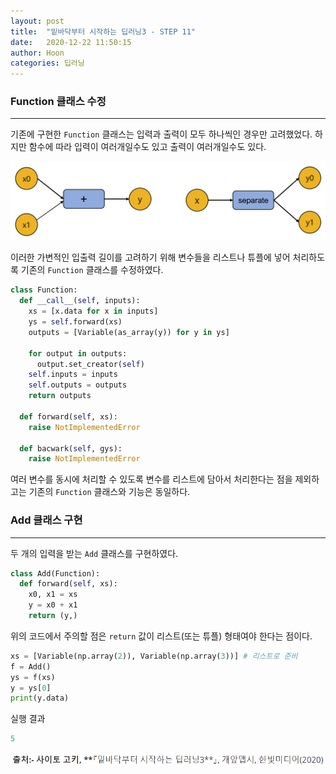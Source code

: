```yaml
---
layout: post
title:  "밑바닥부터 시작하는 딥러닝3 - STEP 11"
date:   2020-12-22 11:50:15
author: Hoon
categories: 딥러닝
---
```


###  Function 클래스 수정

--------

기존에 구현한 `Function` 클래스는 입력과 출력이 모두 하나씩인 경우만 고려했었다. 하지만 함수에 따라 입력이 여러개일수도 있고 출력이 여러개일수도 있다.

<img src="https://github.com/hoon-923/hoon-923.github.io/blob/master/_images/11-1.PNG?raw=true" alt="11-1.PNG" style="zoom:80%;" />

이러한 가변적인 입출력 길이를 고려하기 위해 변수들을 리스트나 튜플에 넣어 처리하도록 기존의 `Function` 클래스를 수정하였다.

~~~python
class Function:
  def __call__(self, inputs):
    xs = [x.data for x in inputs]
    ys = self.forward(xs)
    outputs = [Variable(as_array(y)) for y in ys]

    for output in outputs:
      output.set_creator(self)
    self.inputs = inputs
    self.outputs = outputs
    return outputs
  
  def forward(self, xs):
    raise NotImplementedError
  
  def bacwark(self, gys):
    raise NotImplementedError
~~~

여러 변수를 동시에 처리할 수 있도록 변수를 리스트에 담아서 처리한다는 점을 제외하고는 기존의 `Function` 클래스와 기능은 동일하다. 



### Add 클래스 구현

------

두 개의 입력을 받는 `Add` 클래스를 구현하였다.

~~~python
class Add(Function):
  def forward(self, xs):
    x0, x1 = xs
    y = x0 + x1
    return (y,)
~~~

위의 코드에서 주의할 점은  `return` 값이 리스트(또는 튜플) 형태여야 한다는 점이다.

~~~python
xs = [Variable(np.array(2)), Variable(np.array(3))] # 리스트로 준비
f = Add()
ys = f(xs)
y = ys[0]
print(y.data)
~~~

실행 결과

~~~python
5
~~~



<img src="https://github.com/hoon-923/hoon-923.github.io/blob/master/_images/%EC%B6%9C%EC%B2%98.PNG?raw=true" alt="출처.PNG" style="zoom:80%;" />

